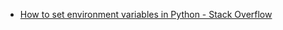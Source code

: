 - [How to set environment variables in Python - Stack Overflow](https://stackoverflow.com/questions/5971312/how-to-set-environment-variables-in-python)
